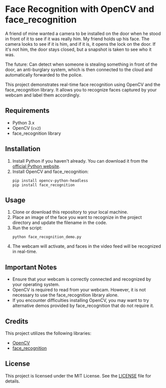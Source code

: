 # Face Recognition with OpenCV and face_recognition

A friend of mine wanted a camera to be installed on the door when he stood in front of it to see if it was really him. My friend holds up his face. The camera looks to see if it is him, and if it is, it opens the lock on the door. If it's not him, the door stays closed, but a snapshot is taken to see who it was.

The future: Can detect when someone is stealing something in front of the door, an anti-burglary system, which is then connected to the cloud and automatically forwarded to the police.

This project demonstrates real-time face recognition using OpenCV and the face_recognition library. It allows you to recognize faces captured by your webcam and label them accordingly.

## Requirements
- Python 3.x
- OpenCV (`cv2`)
- face_recognition library

## Installation
1. Install Python if you haven't already. You can download it from the [official Python website](https://www.python.org/downloads/).
2. Install OpenCV and face_recognition:
   ```
   pip install opencv-python-headless
   pip install face_recognition
   ```

## Usage
1. Clone or download this repository to your local machine.
2. Place an image of the face you want to recognize in the project directory and update the filename in the code.
3. Run the script:
   ```
   python face_recognition_demo.py
   ```
4. The webcam will activate, and faces in the video feed will be recognized in real-time.

## Important Notes
- Ensure that your webcam is correctly connected and recognized by your operating system.
- OpenCV is required to read from your webcam. However, it is not necessary to use the face_recognition library alone.
- If you encounter difficulties installing OpenCV, you may want to try alternative demos provided by face_recognition that do not require it.

## Credits
This project utilizes the following libraries:
- [OpenCV](https://opencv.org/)
- [face_recognition](https://github.com/ageitgey/face_recognition)

## License
This project is licensed under the MIT License. See the [LICENSE](LICENSE) file for details.
